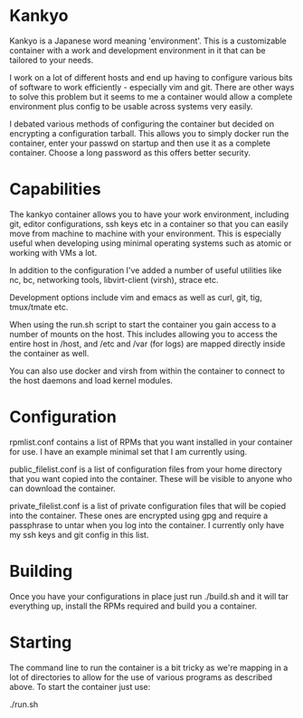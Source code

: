 Kankyo
======

Kankyo is a Japanese word meaning 'environment'.  This is a customizable container with a work and development environment in it that can be tailored to your needs.

I work on a lot of different hosts and end up having to configure various bits of software to work efficiently - especially vim and git.  There are other ways to solve this problem but it seems to me a container would allow a complete environment plus config to be usable across systems very easily.

I debated various methods of configuring the container but decided on encrypting a configuration tarball.  This allows you to simply docker run the container, enter your passwd on startup and then use it as a complete container.  Choose a long password as this offers better security.

Capabilities
============

The kankyo container allows you to have your work environment, including git, editor configurations, ssh keys etc in a container so that you can easily move from machine to machine with your environment.  This is especially useful when developing using minimal operating systems such as atomic or working with VMs a lot.

In addition to the configuration I've added a number of useful utilities like nc, bc, networking tools, libvirt-client (virsh), strace etc.

Development options include vim and emacs as well as curl, git, tig, tmux/tmate etc.

When using the run.sh script to start the container you gain access to a number of mounts on the host.  This includes allowing you to access the entire host in /host, and /etc and /var (for logs) are mapped directly inside the container as well.

You can also use docker and virsh from within the container to connect to the host daemons and load kernel modules.


Configuration
=============

rpmlist.conf contains a list of RPMs that you want installed in your container for use.  I have an example minimal set that I am currently using.

public_filelist.conf is a list of configuration files from your home directory that you want copied into the container.  These will be visible to anyone who can download the container.

private_filelist.conf is a list of private configuration files that will be copied into the container.  These ones are encrypted using gpg and require a passphrase to untar when you log into the container.  I currently only have my ssh keys and git config in this list.

Building
========

Once you have your configurations in place just run ./build.sh and it will tar everything up, install the RPMs required and build you a container.

Starting
========

The command line to run the container is a bit tricky as we're mapping in a lot of directories to allow for the use of various programs as described above.  To start the container just use:

./run.sh

